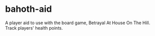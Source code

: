 # bahoth-aid
A player aid to use with the board game, Betrayal At House On The Hill.  Track players' health points.
